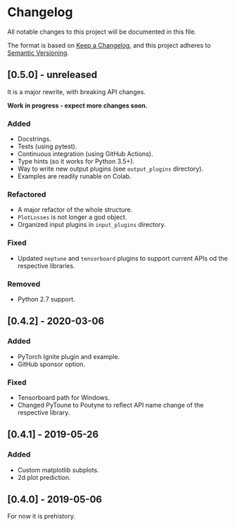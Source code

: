 # Changelog

All notable changes to this project will be documented in this file.

The format is based on [Keep a Changelog](https://keepachangelog.com/en/1.0.0/),
and this project adheres to [Semantic Versioning](https://semver.org/spec/v2.0.0.html).

## [0.5.0] - unreleased

It is a major rewrite, with breaking API changes.

**Work in progress - expect more changes soon.**

### Added

- Docstrings.
- Tests (using pytest).
- Continuous integration (using GitHub Actions).
- Type hints (so it works for Python 3.5+).
- Way to write new output plugins (see `output_plugins` directory).
- Examples are readily runable on Colab. 

### Refactored

- A major refactor of the whole structure.
- `PlotLosses` is not longer a god object.
- Organized input plugins in `input_plugins` directory.


### Fixed

- Updated `neptune` and `tensorboard` plugins to support current APIs od the respective libraries.

### Removed

- Python 2.7 support. 


## [0.4.2] - 2020-03-06

### Added

- PyTorch Ignite plugin and example.
- GitHub sponsor option.

### Fixed

- Tensorboard path for Windows.
- Changed PyToune to Poutyne to reflect API name change of the respective library.


## [0.4.1] - 2019-05-26

### Added

- Custom matplotlib subplots.
- 2d plot prediction.


## [0.4.0] - 2019-05-06

For now it is prehistory. 